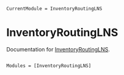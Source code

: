 ```@meta
CurrentModule = InventoryRoutingLNS
```

# InventoryRoutingLNS

Documentation for [InventoryRoutingLNS](https://github.com/LouisBouvier/InventoryRoutingLNS.jl).

```@index
```

```@autodocs
Modules = [InventoryRoutingLNS]
```
